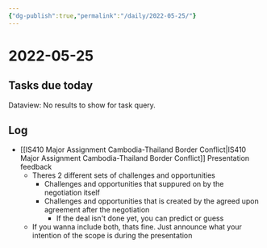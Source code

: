 ```yaml
---
{"dg-publish":true,"permalink":"/daily/2022-05-25/"}
---
```


# 2022-05-25

## Tasks due today

<div><div class="dataview dataview-error-box"><p class="dataview dataview-error-message">Dataview: No results to show for task query.</p></div></div>

## Log
- [[IS410 Major Assignment Cambodia-Thailand Border Conflict\|IS410 Major Assignment Cambodia-Thailand Border Conflict]] Presentation feedback
	- Theres 2 different sets of challenges and opportunities
		- Challenges and opportunities that suppured on by the negotiation itself
		- Challenges and opportunities that is created by the agreed upon agreement after the negotiation
			- If the deal isn't done yet, you can predict or guess
	- If you wanna include both, thats fine. Just announce what your intention of the scope is during the presentation